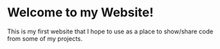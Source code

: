 # Welcome to my Website!

This is my first website that I hope to use as a place to show/share code from some of my projects.
